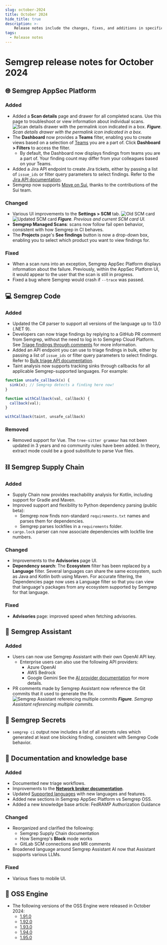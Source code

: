 ```yaml
---
slug: october-2024
title: October 2024
hide_title: true
description: >-
    Release notes include the changes, fixes, and additions in specific versions of Semgrep.
tags:
  - Release notes
---
```


# Semgrep release notes for October 2024

## 🌐 Semgrep AppSec Platform

### Added

- Added a **Scan details** page and drawer for all completed scans. Use this page to troubleshoot or view information about individual scans. 
![Scan details drawer with the permalink icon indicated in a box.](/img/scan-details-permalink.png)
_**Figure**. Scan details drawer with the permalink icon indicated in a box._
- The **Dashboard** now provides a **Teams** filter, enabling you to create views based on a selection of [Teams](/deployment/teams#teams-beta) you are a part of. Click **Dashboard > Filters** to access the filter.
  - By default, the Dashboard now displays findings from teams you are a part of. Your finding count may differ from your colleagues based on your Teams.
- Added a Jira API endpoint to create Jira tickets, either by passing a list of `issue_ids` or filter query parameters to select findings. Refer to the [<i class="fas fa-external-link fa-xs"></i> Jira API documentation](https://semgrep.dev/api/v1/docs/#tag/TicketingService/operation/semgrep_app.core_exp.notifications.ticketing.handlers.openapi_create_tickets).
- Semgrep now supports [Move on Sui](https://docs.sui.io/concepts/sui-move-concepts), thanks to the contributions of the Sui team.

### Changed

- Various UI improvements to the **Settings > SCM** tab.
![Old SCM card](/img/old-scm-card.png) 
![Updated SCM card](/img/new-scm-card.png)
_**Figure**. Previous and current SCM card UI._
- **Semgrep Managed Scans**: scans now follow fail open behavior, consistent with how Semgrep in CI behaves. 
- The **Projects** page's **See findings** button is now a drop-down box, enabling you to select which product you want to view findings for.

### Fixed

- When a scan runs into an exception, Semgrep AppSec Platform displays information about the failure. Previously, within the AppSec Platform UI, it would appear to the user that the scan is still in progress.
- Fixed a bug where Semgrep would crash if `--trace` was passed.

## 💻 Semgrep Code

### Added

- Updated the C# parser to support all versions of the language up to 13.0 (.NET 9).
- Developers can now triage findings by replying to a GitHub PR comment from Semgrep, without the need to log in to Semgrep Cloud Platform. See [Triage findings through comments](/semgrep-code/triage-remediation#triage-findings-through-pr-and-mr-comments) for more information.
- Added an API endpoint you can use to triage findings in bulk, either by passing a list of `issue_ids` or filter query parameters to select findings. Refer to [<i class="fas fa-external-link fa-xs"></i> Bulk triage API documentation](https://semgrep.dev/api/v1/docs/#tag/TriageService).
- Taint analysis now supports tracking sinks through callbacks for all applicable Semgrep-supported languages. For example:

```javascript
function unsafe_callback(x) {
  sink(x); // Semgrep detects a finding here now!
}

function withCallback(val, callback) {
  callback(val);
}

withCallback(taint, unsafe_callback)
```

### Removed

- Removed support for Vue. The `tree-sitter grammar` has not been updated in 3 years and no community rules have been added. In theory, extract mode could be a good substitute to parse Vue files.

## ⛓️ Semgrep Supply Chain

### Added

- Supply Chain now provides reachability analysis for Kotlin, including support for Gradle and Maven.
- Improved support and flexibility to Python dependency parsing (public beta):
  - Semgrep now finds non-standard `requirements.txt` names and parses them for dependencies. 
  - Semgrep parses lockfiles in a `requirements` folder.
- `cargo.lock` parser can now associate dependencies with lockfile line numbers.

### Changed

- Improvements to the **Advisories** page UI. <!-- 16657 -->
- **Dependency search**: The **Ecosystem** filter has been replaced by a **Language** filter. Several languages can share the same ecosystem, such as Java and Kotlin both using Maven. For accurate filtering, the Dependencies page now uses a Language filter so that you can view that language's packages from any ecosystem supported by Semgrep for that language.

### Fixed

- **Advisories** page: improved speed when fetching advisories.

## 🤖 Semgrep Assistant

### Added

- Users can now use Semgrep Assistant with their own OpenAI API key.
  - Enterprise users can also use the following API providers:
    - Azure OpenAI
    - AWS Bedrock
    - Google Gemini
 See the [AI provider documentation](/semgrep-assistant/getting-started#use-your-ai-provider) for more details.
- PR comments made by Semgrep Assistant now reference the Git commits that it used to generate the fix. <!-- 17152 -->
![Semgrep Assistant referencing multiple commits](/img/semgrep-assistant-reference-commits.png)
_**Figure**. Semgrep Assistant referencing multiple commits._

## 🔐 Semgrep Secrets

- `semgrep ci` output now includes a list of all secrets rules which generated at least one blocking finding, consistent with Semgrep Code behavior.

## 📝 Documentation and knowledge base

### Added

- Documented new triage workflows.
- Improvements to the **[Network broker documentation](/semgrep-ci/network-broker)**.
- Updated [Supported languages](/supported-languages) with new languages and features.
- Added new sections in Semgrep AppSec Platform vs Semgrep OSS.
- Added a new knowledge base article: FedRAMP Authorization Guidance

### Changed

- Reorganized and clarified the following:
  - Semgrep Supply Chain documentation
  - How Semgrep's **Block** mode works
  - GitLab SCM connections and MR comments
- Broadened language around Semgrep Assistant AI now that Assistant supports various LLMs.

### Fixed

- Various fixes to mobile UI.

## 🔧 OSS Engine

- The following versions of the OSS Engine were released in October 2024:
  - [<i class="fas fa-external-link fa-xs"></i> 1.91.0](https://github.com/semgrep/semgrep/releases/tag/v1.91.0)
  - [<i class="fas fa-external-link fa-xs"></i> 1.92.0](https://github.com/semgrep/semgrep/releases/tag/v1.92.0)
  - [<i class="fas fa-external-link fa-xs"></i> 1.93.0](https://github.com/semgrep/semgrep/releases/tag/v1.93.0)
  - [<i class="fas fa-external-link fa-xs"></i> 1.94.0](https://github.com/semgrep/semgrep/releases/tag/v1.94.0)
  - [<i class="fas fa-external-link fa-xs"></i> 1.95.0](https://github.com/semgrep/semgrep/releases/tag/v1.95.0)
